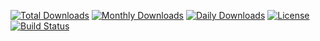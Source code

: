 [![Total Downloads](https://poser.pugx.org/rafitio/laravel-monitoring-log/downloads)](https://packagist.org/packages/rafitio/laravel-monitoring-log)
[![Monthly Downloads](https://poser.pugx.org/rafitio/laravel-monitoring-log/d/monthly)](https://packagist.org/packages/rafitio/laravel-monitoring-log)
[![Daily Downloads](https://poser.pugx.org/rafitio/laravel-monitoring-log/d/daily)](https://packagist.org/packages/rafitio/laravel-monitoring-log)
[![License](https://poser.pugx.org/rafitio/laravel-monitoring-log/license)](https://packagist.org/packages/rafitio/laravel-monitoring-log)
[![Build Status](https://travis-ci.org/rafitio/laravel-monitoring-log.svg?branch=test-cases)](https://travis-ci.org/rafitio/laravel-monitoring-log)